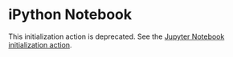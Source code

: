 # iPython Notebook

This initialization action is deprecated. See the [Jupyter Notebook initialization action](https://github.com/GoogleCloudPlatform/dataproc-initialization-actions/tree/master/jupyter).
